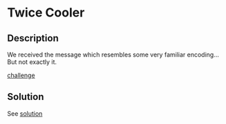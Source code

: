 # Twice Cooler

## Description

We received the message which resembles some very familiar encoding... But not exactly it.

[challenge](challenge/twice-cooler)

## Solution

See [solution](solution/README.md)
